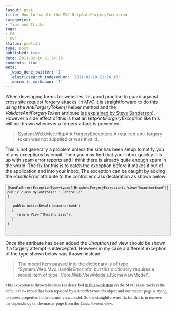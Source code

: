 ```yaml
---
layout: post
title: How to handle the MVC HttpAntiForgeryException
categories:
- Tips and Tricks
tags:
- C#
- MVC
status: publish
type: post
published: true
date: 2011-02-10 21:24:16
comments: true
meta:
  _wpas_done_twitter: '1'
  _elasticsearch_indexed_on: '2011-02-10 21:24:16'
  _wpcom_is_markdown: '1'
---
```

When developing forms for websites it is good practice to guard against <a href="http://en.wikipedia.org/wiki/Cross-site_request_forgery">cross site request forgery</a> attacks. In MVC it is straightforward to do this using the <em>AntiForgeryToken()</em> helper method and the  <em>ValidateAntiForgeryToken </em>attribute (<a href="http://blog.stevensanderson.com/2008/09/01/prevent-cross-site-request-forgery-csrf-using-aspnet-mvcs-antiforgerytoken-helper/">as explained by Steve Sanderson</a>). However a side effect of this is that an  <em>HttpAntiForgeryException </em>like this will be thrown whenever a forgery attack is prevented:

<blockquote>System.Web.Mvc.HttpAntiForgeryException: A required anti-forgery token was not supplied or was invalid.</blockquote>

This is not generally a problem unless the site has been setup to notify you of any exceptions by email. Then you may find that your inbox quickly fills up with spam error reports and I think there is already quite enough spam in the world!
The fix for this is to catch the exception before it makes it out of the application and into your inbox. The exception can be caught by adding the <em>HandleError </em>attribute to the controller class declaration as shown below:

<pre style="background-color:#eeeeee;border:1px dashed #999999;color:black;font-family:andale mono, lucida console, monaco, fixed, monospace;font-size:12px;height:150px;line-height:14px;overflow:auto;width:100%;padding:5px;"><code>[HandleError(ExceptionType=typeof(HttpAntiForgeryException), View="Unauthorised")]
public class MyController : Controller
{
  ...
   public ActionResult Unauthorised()
  {
     return View("Unauthorised");
  }
}
</code></pre>

Once the attribute has been added the <em>Unauthorised </em>view should be shown if a forgery attempt is intercepted. However in my case a different exception of the type shown below  was thrown instead:

<blockquote>The model item passed into the dictionary is of type 'System.Web.Mvc.HandleErrorInfo' but this dictionary requires a model item of type 'Core.Web.ViewModels.ISomeViewModel'.</blockquote>

<span style="font-family:Georgia, 'Times New Roman', 'Bitstream Charter', Times, serif;line-height:19px;white-space:normal;font-size:13px;">This exception is thrown because (as described  <a href="http://aspnet.codeplex.com/workitem/1795">in this work item</a> on the MVC issue tracker) the default view model has been replaced by a <em>HandleErrorInfo </em>object and our master page is trying to access properties in the normal view model. So the straightforward fix for this is to remove the dependancy on the master page from the <em>Unauthorised </em>view. </span>
